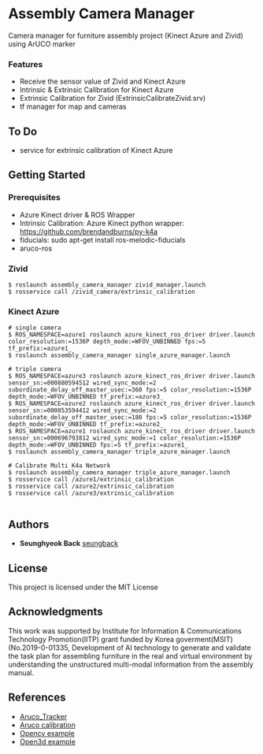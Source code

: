 # Assembly Camera Manager

Camera manager for furniture assembly project (Kinect Azure and Zivid) using ArUCO marker

### Features

- Receive the sensor value of Zivid and Kinect Azure 
- Intrinsic & Extrinsic Calibration for Kinect Azure
- Extrinsic Calibration for Zivid (ExtrinsicCalibrateZivid.srv)
- tf manager for map and cameras

## To Do
- service for extrinsic calibration of Kinect Azure

## Getting Started

### Prerequisites

- Azure Kinect driver & ROS Wrapper
- Intrinsic Calibration: Azure Kinect python wrapper: https://github.com/brendandburns/py-k4a
- fiducials: sudo apt-get install ros-melodic-fiducials
- aruco-ros

### Zivid
```
$ roslaunch assembly_camera_manager zivid_manager.launch
$ rosservice call /zivid_camera/extrinsic_calibration
```

### Kinect Azure
```
# single camera
$ ROS_NAMESPACE=azure1 roslaunch azure_kinect_ros_driver driver.launch color_resolution:=1536P depth_mode:=WFOV_UNBINNED fps:=5  tf_prefix:=azure1_
$ roslaunch assembly_camera_manager single_azure_manager.launch 

# triple camera
$ ROS_NAMESPACE=azure3 roslaunch azure_kinect_ros_driver driver.launch sensor_sn:=000880594512 wired_sync_mode:=2 subordinate_delay_off_master_usec:=360 fps:=5 color_resolution:=1536P depth_mode:=WFOV_UNBINNED tf_prefix:=azure3_
$ ROS_NAMESPACE=azure2 roslaunch azure_kinect_ros_driver driver.launch sensor_sn:=000853594412 wired_sync_mode:=2 subordinate_delay_off_master_usec:=180 fps:=5 color_resolution:=1536P depth_mode:=WFOV_UNBINNED tf_prefix:=azure2_
$ ROS_NAMESPACE=azure1 roslaunch azure_kinect_ros_driver driver.launch sensor_sn:=000696793812 wired_sync_mode:=1 color_resolution:=1536P depth_mode:=WFOV_UNBINNED fps:=5 tf_prefix:=azure1_
$ roslaunch assembly_camera_manager triple_azure_manager.launch 

# Calibrate Multi K4a Network
$ roslaunch assembly_camera_manager triple_azure_manager.launch
$ rosservice call /azure1/extrinsic_calibration
$ rosservice call /azure2/extrinsic_calibration
$ rosservice call /azure3/extrinsic_calibration


```


## Authors

* **Seunghyeok Back** [seungback](https://github.com/SeungBack)

## License

This project is licensed under the MIT License

## Acknowledgments

This work was supported by Institute for Information & Communications Technology Promotion(IITP) grant funded by Korea goverment(MSIT) (No.2019-0-01335, Development of AI technology to generate and validate the task plan for assembling furniture in the real and virtual environment by understanding the unstructured multi-modal information from the assembly manual.

## References

- [Aruco_Tracker](https://github.com/njanirudh/Aruco_Tracker)
- [Aruco calibration](https://github.com/abhishek098/camera_calibration)
- [Opencv example](https://www.learnopencv.com/augmented-reality-using-aruco-markers-in-opencv-c-python/)
- [Open3d example](https://github.com/intel-isl/Open3D)




